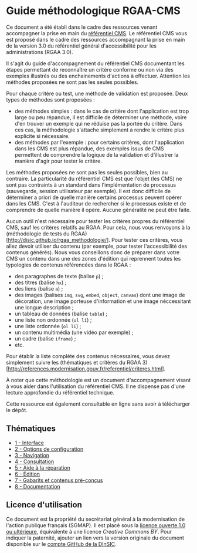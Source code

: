 # Guide méthodologique RGAA-CMS

Ce document a été établi dans le cadre des ressources venant accompagner la prise en main du [référentiel CMS](https://github.com/DISIC/referentiel-cms).
Le référentiel CMS vous est proposé dans le cadre des ressources accompagnant la prise en main de la version 3.0 du référentiel général d'accessibilité pour les administrations (RGAA&nbsp;3.0).

Il s'agit du guide d'accompagnement du référentiel CMS documentant les étapes permettant de reconnaître un critère conforme ou non via des exemples illustrés ou des enchainements d'actions à effectuer. Attention les méthodes proposées ne sont pas les seules possibles.

Pour chaque critère ou test, une méthode de validation est proposée. Deux types de méthodes sont proposées :

- des méthodes simples : dans le cas de critère dont l'application est trop large ou peu répandue, il est difficile de déterminer une méthode, voire d'en trouver un exemple qui ne réduise pas la portée du critère. Dans ces cas, la méthodologie s'attache simplement à rendre le critère plus explicite si nécessaire.
- des méthodes par l'exemple : pour certains critères, dont l'application dans les CMS est plus répandue, des exemples issus de CMS permettent de comprendre la logique de la validation et d'illustrer la manière d'agir pour tester le critère.

Les méthodes proposées ne sont pas les seules possibles, bien au contraire. La particularité du référentiel CMS est que l'objet (les CMS) ne sont pas contraints à un standard dans l'implémentation de processus (sauvegarde, session utilisateur par exemple). Il est donc difficile de déterminer a priori de quelle manière certains processus peuvent opérer dans les CMS. C'est à l'auditeur de rechercher si le processus existe et de comprendre de quelle manière il opère. Aucune généralité ne peut être faite.

Aucun outil n'est nécessaire pour tester les critères propres du référentiel CMS, sauf les critères relatifs  au RGAA. Pour cela, nous vous renvoyons à la (méthodologie de tests du RGAA)[http://disic.github.io/rgaa_methodologie/]. Pour tester ces critères, vous allez devoir utiliser du contenu (par exemple, pour tester l'accessibilité des contenus générés). Nous vous conseillons donc de préparer dans votre CMS un contenu dans une des zones d'édition qui reprennent toutes les typologies de contenus référencées dans le RGAA&nbsp;:
- des paragraphes de texte (balise `p`)&nbsp;;
- des titres (balise `hx`)&nbsp;;
- des liens (balise `a`)&nbsp;;
- des images (balises `img`, `svg`, `embed`, `object`, `canvas`) dont une image de décoration, une image porteuse d'information et une image néccessitant une longue description&nbsp;;
- un tableau de données (balise `table`)&nbsp;;
- une liste non ordonnée (`ul li`)&nbsp;;
- une liste ordonnée (`ol li`)&nbsp;;
- un contenu multimédia (une vidéo par exemple)&nbsp;;
- un cadre (balise `iframe`)&nbsp;;
- etc.

Pour établir la liste complète des contenus nécessaires, vous devez simplement suivre les (thématiques et critères du RGAA 3)[http://references.modernisation.gouv.fr/referentiel/criteres.html].

À noter que cette méthodologie est un document d'accompagnement visant à vous aider dans l'utilisation du référentiel CMS. Il ne dispense pas d'une lecture approfondie du référentiel technique.

Cette ressource est également consultable en ligne sans avoir à télécharger le dépôt.

## Thématiques

 - [1 - Interface](criteres.md#t-1)
 - [2 - Options de configuration](criteres.md#t-2)
 - [3 - Navigation](criteres.md#t-3)
 - [4 - Consultation](criteres.md#t-4)
 - [5 - Aide à la réparation](criteres.md#t-5)
 - [6 - Édition](criteres.md#t-6)
 - [7 - Gabarits et contenus pré-conçus](criteres.md#t-7)
 - [8 - Documentation](criteres.md#t-8)


## Licence d'utilisation

Ce document est la propriété du secrétariat général à la modernisation de l'action publique français (SGMAP). Il est placé sous la [licence ouverte 1.0 ou ultérieure](https://www.etalab.gouv.fr/licence-ouverte-open-licence), équivalente à une licence <i lang="en">Creative Commons BY</i>. Pour indiquer la paternité, ajouter un lien vers la version originale du document disponible sur le [compte <span lang="en">GitHub</span> de la DInSIC](https://github.com/DISIC).
